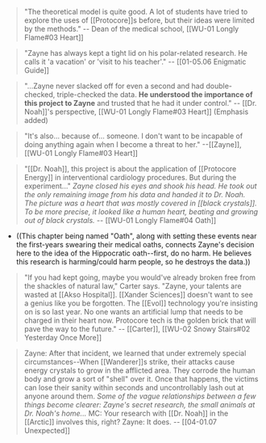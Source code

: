 > "The theoretical model is quite good. A lot of students have tried to explore the uses of [[Protocore]]s before, but their ideas were limited by the methods."
> -- Dean of the medical school, [[WU-01 Longly Flame#03 Heart]]

> "Zayne has always kept a tight lid on his polar-related research. He calls it 'a vacation' or 'visit to his teacher'." 
> -- [[01-05.06 Enigmatic Guide]]

> "...Zayne never slacked off for even a second and had double-checked, triple-checked the data. **He understood the importance of this project to Zayne** and trusted that he had it under control."
> -- [[Dr. Noah]]'s perspective, [[WU-01 Longly Flame#03 Heart]] (Emphasis added)

> "It's also... because of... someone. I don't want to be incapable of doing anything again when I become a threat to her."
> --[[Zayne]], [[WU-01 Longly Flame#03 Heart]]

> "[[Dr. Noah]], this project is about the application of [[Protocore Energy]] in interventional cardiology procedures. But during the experiment..."
> *Zayne closed his eyes and shook his head. He took out the only remaining image from his data and handed it to Dr. Noah. The picture was a heart that was mostly covered in [[black crystals]]. To be more precise, it looked like a human heart, beating and growing out of black crystals.*
> -- [[WU-01 Longly Flame#04 Oath]]
* ((This chapter being named "Oath", along with setting these events near the first-years swearing their medical oaths, connects Zayne's decision here to the idea of the Hippocratic oath--first, do no harm. He believes this research is harming/could harm people, so he destroys the data.))

> "If you had kept going, maybe you would've already broken free from the shackles of natural law," Carter says. "Zayne, your talents are wasted at [[Akso Hospital]]. [[Xander Sciences]] doesn't want to see a genius like you be forgotten. The [[Evol]] technology you're insisting on is so last year. No one wants an artificial lump that needs to be charged in their heart now. Protocore tech is the golden brick that will pave the way to the future."
> -- [[Carter]], [[WU-02 Snowy Stairs#02 Yesterday Once More]]

> Zayne: After that incident, we learned that under extremely special circumstances--When [[Wanderer]]s strike, their attacks cause energy crystals to grow in the afflicted area. They corrode the human body and grow a sort of "shell" over it. Once that happens, the victims can lose their sanity within seconds and uncontrollably lash out at anyone around them.
> *Some of the vague relationships between a few things become clearer: Zayne's secret research, the small animals at Dr. Noah's home...*
> MC: Your research with [[Dr. Noah]] in the [[Arctic]] involves this, right?
> Zayne: It does.
> -- [[04-01.07 Unexpected]]
